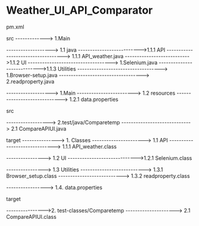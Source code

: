 # Weather_UI_API_Comparator

pm.xml 

src
 -------------> 1.Main
 
 -------------------> 1.1 java 
 -------------------------->1.1.1 API
 -----------------------------------> 1.1.1 API_weather.java
 --------------------------->1.1.2 UI
 -----------------------------------> 1.Selenium.java
 ---------------------------->1.1.3 Utilities
 -----------------------------------> 1.Browser-setup.java
 -----------------------------------> 2.readproperty.java
 
 -------------------> 1.Main
 ------------------------> 1.2 resources
 -----------------------------> 1.2.1 data.properties
 
 src
 
 
 ------------------> 2.test/java/Comparetemp
 -----------------------------> 2.1 CompareAPIUI.java
 
 target 
 ---------------> 1. Classes 
 ----------------------> 1.1 API
 ------------------------------> 1.1.1 API_weather.class
 
 ----------------> 1.2 UI 
 ----------------------------->1.2.1 Selenium.class
 
 ----------------> 1.3 Utilities 
 ---------------------------> 1.3.1 Browser_setup.class
 ---------------------------> 1.3.2 readproperty.class
 
 -----------------> 1.4. data.properties
 
  target 
  
  ---------------->2. test-classes/Comparetemp
  ---------------------> 2.1  CompareAPIUI.class
